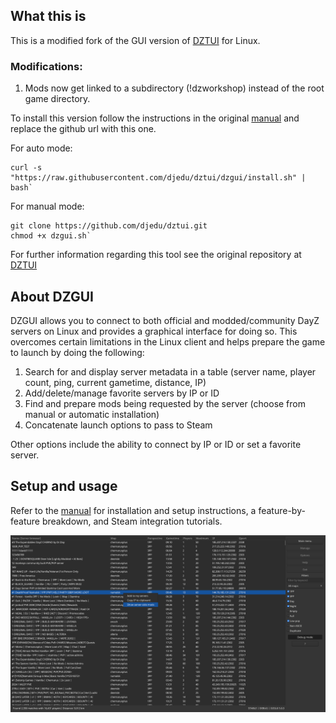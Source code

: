 ## What this is
This is a modified fork of the GUI version of [DZTUI](https://github.com/aclist/dztui/tree/dztui) for Linux.

### Modifications:

1. Mods now get linked to a subdirectory (!dzworkshop) instead of the root game directory.

To install this version follow the instructions in the original [manual](https://aclist.github.io/dzgui/dzgui.html) and replace the github url with this one.  
  
For auto mode:
```
curl -s "https://raw.githubusercontent.com/djedu/dztui/dzgui/install.sh" | bash`
```

For manual mode:  
```
git clone https://github.com/djedu/dztui.git  
chmod +x dzgui.sh`
```

For further information regarding this tool see the original repository at [DZTUI](https://github.com/aclist/)

## About DZGUI

DZGUI allows you to connect to both official and modded/community DayZ servers on Linux and provides a graphical interface for doing so. This overcomes certain limitations in the Linux client and helps prepare the game to launch by doing the following:

1. Search for and display server metadata in a table (server name, player count, ping, current gametime, distance, IP)
2. Add/delete/manage favorite servers by IP or ID
3. Find and prepare mods being requested by the server (choose from manual or automatic installation)
4. Concatenate launch options to pass to Steam

Other options include the ability to connect by IP or ID or  set a favorite server.

## Setup and usage

Refer to the [manual](https://aclist.github.io/dzgui/dzgui.html) for installation and setup instructions, a feature-by-feature breakdown, and Steam integration tutorials.

![Alt text](/images/example.png)
